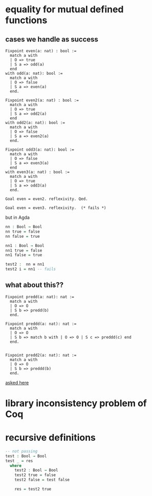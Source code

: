 

# equality for mutual defined functions


## cases we handle as success

```coq
Fixpoint even(a: nat) : bool := 
  match a with
  | O => true
  | S a => odd(a)
  end
with odd(a: nat): bool := 
  match a with 
  | O => false
  | S a => even(a)
  end.

Fixpoint even2(a: nat) : bool := 
  match a with
  | O => true
  | S a => odd2(a)
  end
with odd2(a: nat): bool := 
  match a with 
  | O => false
  | S a => even2(a)
  end.

Fixpoint odd3(a: nat): bool := 
  match a with 
  | O => false
  | S a => even3(a)
  end
with even3(a: nat) : bool := 
  match a with
  | O => true
  | S a => odd3(a)
  end.

Goal even = even2. reflexivity. Qed.

Goal even = even3. reflexivity.  (* fails *)
```

but in Agda

```Agda
nn : Bool → Bool
nn true = false
nn false = true

nn1 : Bool → Bool
nn1 true = false
nn1 false = true

test2 :  nn ≡ nn1
test2 i = nn1 -- fails
```

## what about this??

```Coq
Fixpoint predd(a: nat): nat := 
  match a with
  | O => O
  | S b => predd(b)
  end.

Fixpoint preddd(a: nat): nat := 
  match a with
  | O => O
  | S b => match b with | O => O | S c => preddd(c) end
  end.


Fixpoint predd2(a: nat): nat := 
  match a with
  | O => O
  | S b => preddd(b)
  end.
```

[asked here](https://cstheory.stackexchange.com/questions/42371/definitional-equality-of-recursive-function-definition-by-infinite-unfolding)


# library inconsistency problem of Coq


# recursive definitions


```agda
-- not passing
test : Bool → Bool
test _ = res
  where
    test2 : Bool → Bool
    test2 true = false
    test2 false = test false

    res = test2 true
```